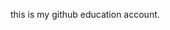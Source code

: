 this is my github education account.

<!---
imanhaseebazam/imanhaseebazam is a ✨ special ✨ repository because its `README.md` (this file) appears on your GitHub profile.
You can click the Preview link to take a look at your changes.
--->

